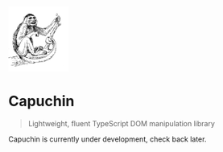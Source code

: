 <img src="logo.jpg" width="120" alt="">

# Capuchin
> Lightweight, fluent TypeScript DOM manipulation library

Capuchin is currently under development, check back later.
